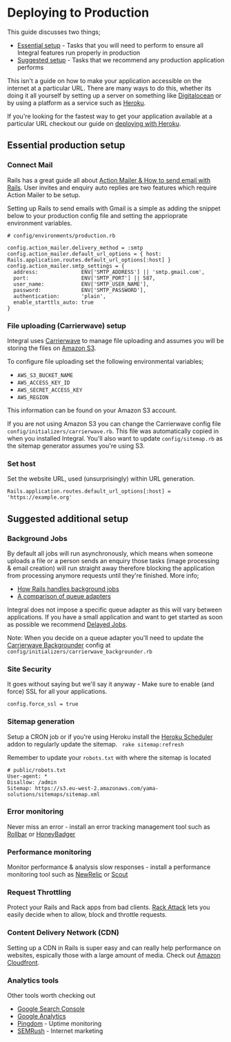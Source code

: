 # Deploying to Production

This guide discusses two things;
* [Essential setup](#essential-production-setup) - Tasks that you will need to perform to ensure all Integral features run properly in production
* [Suggested setup](#suggested-additional-setup) - Tasks that we recommend any production application performs

This isn't a guide on how to make your application accessible on the internet at a particular URL. There are many ways to do this, whether its doing it all yourself by setting up a server on something like [Digitalocean](https://digitalocean.com) or by using a platform as a service such as [Heroku](https://heroku.com).

If you're looking for the fastest way to get your application available at a particular URL checkout our guide on [deploying with Heroku](https://github.com/yamasolutions/integral/blob/master/docs/heroku.md).

## Essential production setup

### Connect Mail
Rails has a great guide all about [Action Mailer & How to send email with Rails](https://guides.rubyonrails.org/action_mailer_basics.html). User invites and enquiry auto replies are two features which require Action Mailer to be setup.

Setting up Rails to send emails with Gmail is a simple as adding the snippet below to your production config file and setting the apprioprate environment variables.

```
# config/environments/production.rb

config.action_mailer.delivery_method = :smtp
config.action_mailer.default_url_options = { host: Rails.application.routes.default_url_options[:host] }
config.action_mailer.smtp_settings = {
  address:              ENV['SMTP_ADDRESS'] || 'smtp.gmail.com',
  port:                 ENV['SMTP_PORT'] || 587,
  user_name:            ENV['SMTP_USER_NAME'],
  password:             ENV['SMTP_PASSWORD'],
  authentication:       'plain',
  enable_starttls_auto: true
}
```

### File uploading (Carrierwave) setup

Integral uses [Carrierwave](https://github.com/carrierwaveuploader/carrierwave) to manage file uploading and assumes you will be storing the files on [Amazon S3](https://aws.amazon.com/s3/).

To configure file uploading set the following environmental variables;
* ``` AWS_S3_BUCKET_NAME ```
* ``` AWS_ACCESS_KEY_ID ```
* ``` AWS_SECRET_ACCESS_KEY ```
* ``` AWS_REGION ```

This information can be found on your Amazon S3 account.

If you are not using Amazon S3 you can change the Carrierwave config file ```config/initializers/carrierwave.rb```. This file was automatically copied in when you installed Integral. You'll also want to update ```config/sitemap.rb``` as the sitemap generator assumes you're using S3.

### Set host
Set the website URL, used (unsurprisingly) within URL generation.
```
Rails.application.routes.default_url_options[:host] = 'https://example.org'
```


## Suggested additional setup

### Background Jobs

By default all jobs will run asynchronously, which means when someone uploads a file or a person sends an enquiry those tasks (image processing & email creation) will run straight away therefore blocking the application from processing anymore requests until they're finished. More info;

* [How Rails handles background jobs](https://edgeguides.rubyonrails.org/active_job_basics.html)
* [A comparison of queue adapters](https://github.com/collectiveidea/delayed_job)

Integral does not impose a specific queue adapter as this will vary between applications. If you have a small application and want to get started as soon as possible we recommend [Delayed Jobs](https://github.com/collectiveidea/delayed_job).

Note: When you decide on a queue adapter you'll need to update the [Carrierwave Backgrounder](https://github.com/patricklindsay/carrierwave_backgrounder) config at `config/initializers/carrierwave_backgrounder.rb`

### Site Security
It goes without saying but we'll say it anyway - Make sure to enable (and force) SSL for all your applications.
```
config.force_ssl = true
```

### Sitemap generation
Setup a CRON job or if you're using Heroku install the [Heroku Scheduler](https://elements.heroku.com/addons/scheduler) addon to regularly update the sitemap.
``` rake sitemap:refresh```

Remember to update your `robots.txt` with where the sitemap is located
```
# public/robots.txt
User-agent: *
Disallow: /admin
Sitemap: https://s3.eu-west-2.amazonaws.com/yama-solutions/sitemaps/sitemap.xml
```

### Error monitoring
Never miss an error - install an error tracking management tool such as [Rollbar](https://rollbar.com) or [HoneyBadger](https://www.honeybadger.io/)

### Performance monitoring
Monitor performance & analysis slow responses - install a performance monitoring tool such as [NewRelic](https://newrelic.com/) or [Scout](https://scoutapp.com/)

### Request Throttling
Protect your Rails and Rack apps from bad clients. [Rack Attack](https://github.com/kickstarter/rack-attack) lets you easily decide when to allow, block and throttle requests.

### Content Delivery Network (CDN)
Setting up a CDN in Rails is super easy and can really help performance on websites, espically those with a large amount of media. Check out [Amazon Cloudfront](https://aws.amazon.com/cloudfront).

### Analytics tools
Other tools worth checking out
* [Google Search Console](https://search.google.com/search-console)
* [Google Analytics](https://analytics.google.com)
* [Pingdom](https://pingdom.com) - Uptime monitoring
* [SEMRush](https://semrush.com) - Internet marketing
